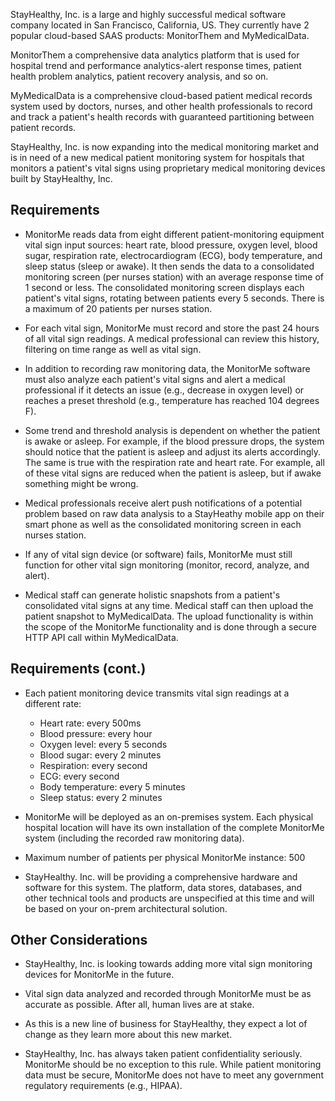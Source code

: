 StayHealthy, Inc. is a large and highly successful medical software company located in San Francisco, California, US. They currently have 2 popular cloud-based SAAS products: MonitorThem and MyMedicalData.

MonitorThem a comprehensive data analytics platform that is used for hospital trend and performance analytics-alert response times, patient health problem analytics, patient recovery analysis, and so on.

MyMedicalData is a comprehensive cloud-based patient medical records system used by doctors, nurses, and other health professionals to record and track a patient's health records with guaranteed partitioning between patient records.

StayHealthy, Inc. is now expanding into the medical monitoring market and is in need of a new medical patient monitoring system for hospitals that monitors a patient's vital signs using proprietary medical monitoring devices built by StayHealthy, Inc.

## Requirements
- MonitorMe reads data from eight different patient-monitoring equipment vital sign input sources: heart rate, blood pressure, oxygen level, blood sugar, respiration rate, electrocardiogram (ECG), body temperature, and sleep status (sleep or awake). It then sends the data to a consolidated monitoring screen (per nurses station) with an average response time of 1 second or less. The consolidated monitoring screen displays each patient's vital signs, rotating between patients every 5 seconds. There is a maximum of 20 patients per nurses station.
  
- For each vital sign, MonitorMe must record and store the past 24 hours of all vital sign readings. A medical professional can review this history, filtering on time range as well as vital sign.

- In addition to recording raw monitoring data, the MonitorMe software must also analyze each patient's vital signs and alert a medical professional if it detects an issue (e.g., decrease in oxygen level) or reaches a preset threshold (e.g., temperature has reached 104 degrees F).
  
- Some trend and threshold analysis is dependent on whether the patient is awake or asleep. For example, if the blood pressure drops, the system should notice that the patient is asleep and adjust its alerts accordingly. The same is true with the respiration rate and heart rate. For example, all of these vital signs are reduced when the patient is asleep, but if awake something might be wrong.

- Medical professionals receive alert push notifications of a potential problem based on raw data analysis to a StayHeathy mobile app on their smart phone as well as the consolidated monitoring screen in each nurses station.

- If any of vital sign device (or software) fails, MonitorMe must still function for other vital sign monitoring (monitor, record, analyze, and alert).

- Medical staff can generate holistic snapshots from a patient's consolidated vital signs at any time. Medical staff can then upload the patient snapshot to MyMedicalData. The upload functionality is within the scope of the MonitorMe functionality and is done through a secure HTTP API call within MyMedicalData.
  
## Requirements (cont.)
- Each patient monitoring device transmits vital sign readings at a different rate:
  - Heart rate: every 500ms
  - Blood pressure: every hour
  - Oxygen level: every 5 seconds
  - Blood sugar: every 2 minutes
  - Respiration: every second
  - ECG: every second
  - Body temperature: every 5 minutes
  - Sleep status: every 2 minutes
  
- MonitorMe will be deployed as an on-premises system. Each physical hospital location will have its own installation of the complete MonitorMe system (including the recorded raw monitoring data).

- Maximum number of patients per physical MonitorMe instance: 500

- StayHealthy. Inc. will be providing a comprehensive hardware and software for this system. The platform, data stores, databases, and other technical tools and products are unspecified at this time and will be based on your on-prem architectural solution.
  
## Other Considerations

- StayHealthy, Inc. is looking towards adding more vital sign monitoring devices for MonitorMe in the future.

- Vital sign data analyzed and recorded through MonitorMe must be as accurate as possible. After all, human lives are at stake.

- As this is a new line of business for StayHealthy, they expect a lot of change as they learn more about this new market.

- StayHealthy, Inc. has always taken patient confidentiality seriously. MonitorMe should be no exception to this rule. While patient monitoring data must be secure, MonitorMe does not have to meet any government regulatory requirements (e.g., HIPAA).
